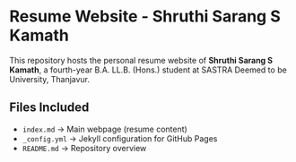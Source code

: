 # Resume Website - Shruthi Sarang S Kamath

This repository hosts the personal resume website of **Shruthi Sarang S Kamath**, 
a fourth-year B.A. LL.B. (Hons.) student at SASTRA Deemed to be University, Thanjavur.

## Files Included
- `index.md` → Main webpage (resume content)
- `_config.yml` → Jekyll configuration for GitHub Pages
- `README.md` → Repository overview
